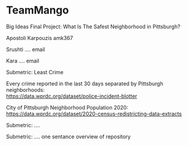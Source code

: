 # TeamMango
Big Ideas Final Project: What Is The Safest Neighborhood in Pittsburgh?

Apostoli Karpouzis
amk367

Srushti ....
email

Kara ....
email

Submetric: Least Crime

Every crime reported in the last 30 days separated by Pittsburgh neighborhoods:   
https://data.wprdc.org/dataset/police-incident-blotter 

City of Pittsburgh Neighborhood Population 2020:  
https://data.wprdc.org/dataset/2020-census-redistricting-data-extracts 

Submetric: ....


Submetric: ....
one sentance overview of repository
